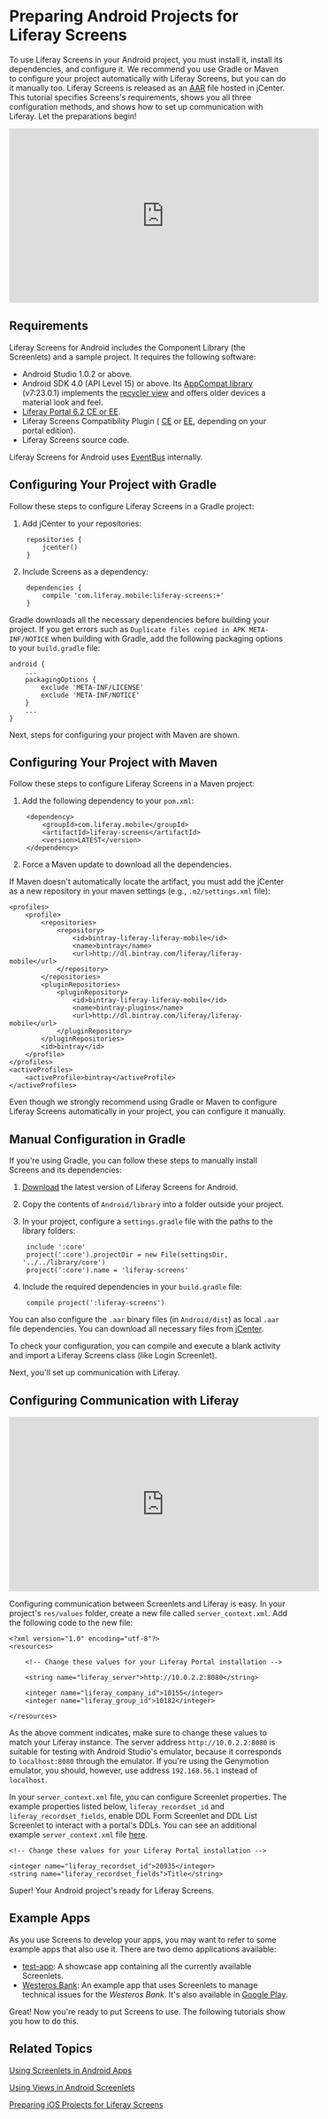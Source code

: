 # Preparing Android Projects for Liferay Screens [](id=preparing-android-projects-for-liferay-screens)

To use Liferay Screens in your Android project, you must install it, install its
dependencies, and configure it. We recommend you use Gradle or Maven to
configure your project automatically with Liferay Screens, but you can do it
manually too. Liferay Screens is released as an
[AAR](http://tools.android.com/tech-docs/new-build-system/aar-format) file
hosted in jCenter. This tutorial specifies Screens's requirements, shows you all
three configuration methods, and shows how to set up communication with Liferay.
Let the preparations begin! 

<iframe width="560" height="315" src="https://www.youtube.com/embed/ABxCUUg7zhs" frameborder="0" allowfullscreen></iframe>

## Requirements [](id=requirements)

Liferay Screens for Android includes the Component Library (the Screenlets) and 
a sample project. It requires the following software:

- Android Studio 1.0.2 or above.
- Android SDK 4.0 (API Level 15) or above. Its [AppCompat library](https://developer.android.com/tools/support-library/features.html#v7-appcompat) 
  (v7:23.0.1) implements the
  [recycler view](https://developer.android.com/tools/support-library/features.html#v7-recyclerview) 
  and offers older devices a material look and feel.
- [Liferay Portal 6.2 CE or EE](http://www.liferay.com/downloads/liferay-portal/available-releases).
- Liferay Screens Compatibility Plugin (
  [CE](http://www.liferay.com/marketplace/-/mp/application/54365664) or 
  [EE](http://www.liferay.com/marketplace/-/mp/application/54369726), 
  depending on your portal edition). 
- Liferay Screens source code. 

Liferay Screens for Android uses
[EventBus](https://github.com/greenrobot/EventBus) internally. 

## Configuring Your Project with Gradle [](id=configuring-your-project-with-gradle)

Follow these steps to configure Liferay Screens in a Gradle project:

1. Add jCenter to your repositories:

        repositories {
            jcenter()
        }

2. Include Screens as a dependency:

        dependencies {
            compile 'com.liferay.mobile:liferay-screens:+'
        }

Gradle downloads all the necessary dependencies before building your project. If 
you get errors such as `Duplicate files copied in APK META-INF/NOTICE` when 
building with Gradle, add the following packaging options to your `build.gradle`
file: 

    android {
        ...
        packagingOptions {  
            exclude 'META-INF/LICENSE'
            exclude 'META-INF/NOTICE'
        }
        ...
    }

Next, steps for configuring your project with Maven are shown.

## Configuring Your Project with Maven [](id=configuring-your-project-with-maven)

Follow these steps to configure Liferay Screens in a Maven project:

1. Add the following dependency to your `pom.xml`:

        <dependency>
            <groupId>com.liferay.mobile</groupId>
            <artifactId>liferay-screens</artifactId>
            <version>LATEST</version>
        </dependency>

2. Force a Maven update to download all the dependencies.

If Maven doesn't automatically locate the artifact, you must add the jCenter as
a new repository in your maven settings (e.g., `.m2/settings.xml` file):

    <profiles>
        <profile>
            <repositories>
                <repository>
                    <id>bintray-liferay-liferay-mobile</id>
                    <name>bintray</name>
                    <url>http://dl.bintray.com/liferay/liferay-mobile</url>
                </repository>
            </repositories>
            <pluginRepositories>
                <pluginRepository>
                    <id>bintray-liferay-liferay-mobile</id>
                    <name>bintray-plugins</name>
                    <url>http://dl.bintray.com/liferay/liferay-mobile</url>
                </pluginRepository>
            </pluginRepositories>
            <id>bintray</id>
        </profile>
    </profiles>
    <activeProfiles>
        <activeProfile>bintray</activeProfile>
    </activeProfiles>

Even though we strongly recommend using Gradle or Maven to configure Liferay
Screens automatically in your project, you can configure it manually. 

## Manual Configuration in Gradle [](id=manual-configuration-in-gradle)

If you're using Gradle, you can follow these steps to manually install Screens
and its dependencies: 

1. [Download](https://github.com/liferay/liferay-screens/releases) the latest 
   version of Liferay Screens for Android.

2. Copy the contents of `Android/library` into a folder outside your project.

3. In your project, configure a `settings.gradle` file with the paths to the 
   library folders:

        include ':core'
        project(':core').projectDir = new File(settingsDir, '../../library/core')
        project(':core').name = 'liferay-screens'

4. Include the required dependencies in your `build.gradle` file: 

        compile project(':liferay-screens')

You can also configure the `.aar` binary files (in `Android/dist`) as local 
`.aar` file dependencies. You can download all necessary files from
[jCenter](https://bintray.com/liferay/liferay-mobile/liferay-screens/view).

To check your configuration, you can compile and execute a blank activity and
import a Liferay Screens class (like Login Screenlet). 

Next, you'll set up communication with Liferay. 

## Configuring Communication with Liferay [](id=configuring-communication-with-liferay)

<iframe width="560" height="315" src="https://www.youtube.com/embed/QEJPEicgle8" frameborder="0" allowfullscreen></iframe>

Configuring communication between Screenlets and Liferay is easy. In your
project's `res/values` folder, create a new file called `server_context.xml`.
Add the following code to the new file: 

    <?xml version="1.0" encoding="utf-8"?>
    <resources>

        <!-- Change these values for your Liferay Portal installation -->

        <string name="liferay_server">http://10.0.2.2:8080</string>

        <integer name="liferay_company_id">10155</integer>
        <integer name="liferay_group_id">10182</integer>

    </resources>
 
As the above comment indicates, make sure to change these values to match
your Liferay instance. The server address `http://10.0.2.2:8080` is suitable 
for testing with Android Studio's emulator, because it corresponds to 
`localhost:8080` through the emulator. If you're using the Genymotion emulator,
you should, however, use address `192.168.56.1` instead of `localhost`. 

In your `server_context.xml` file, you can configure Screenlet properties. The
example properties listed below, `liferay_recordset_id` and
`liferay_recordset_fields`, enable DDL Form Screenlet and DDL List Screenlet to
interact with a portal's DDLs. You can see an additional example
`server_context.xml` file
[here](https://github.com/liferay/liferay-screens/blob/master/android/samples/bankofwesteros/src/main/res/values/server_context.xml).

    <!-- Change these values for your Liferay Portal installation -->
    
    <integer name="liferay_recordset_id">20935</integer>
    <string name="liferay_recordset_fields">Title</string>

Super! Your Android project's ready for Liferay Screens.

## Example Apps [](id=example-apps)

As you use Screens to develop your apps, you may want to refer to some example 
apps that also use it. There are two demo applications available:

- [test-app](https://github.com/liferay/liferay-screens/tree/master/android/samples/test-app): 
  A showcase app containing all the currently available Screenlets.
- [Westeros Bank](https://github.com/liferay/liferay-screens/tree/master/android/samples/bankofwesteros): 
  An example app that uses Screenlets to manage technical issues for the 
  *Westeros Bank*. It's also available in [Google Play](https://play.google.com/store/apps/details?id=com.liferay.mobile.screens.bankofwesteros).

Great! Now you're ready to put Screens to use. The following tutorials show you 
how to do this.

## Related Topics [](id=related-topics)

[Using Screenlets in Android Apps](/develop/tutorials/-/knowledge_base/6-2/using-screenlets-in-android-apps)

[Using Views in Android Screenlets](/develop/tutorials/-/knowledge_base/6-2/using-views-in-android-screenlets)

[Preparing iOS Projects for Liferay Screens](develop/tutorials/-/knowledge_base/6-2/preparing-ios-projects-for-liferay-screens)

